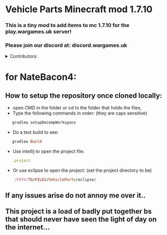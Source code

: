 # Vehicle Parts Minecraft mod 1.7.10
### This is a tiny mod to add items to mc 1.7.10 for the play.wargames.uk server! <br>
### Please join our discord at: discord.wargames.uk

<details>
<summary>Contributors:</summary>

### Contributions to the Project so far:

```ruby
   Myself (rhyshopkins04),
   NateBacon4
```

</details>

# for NateBacon4:
## How to setup the repository once cloned locally:
- open CMD in the folder or cd to the folder that holds the files,
- Type the following commands in order: (they are caps sensitive)
```ruby
   gradlew setupDecompWorkspace
```
- Do a test build to see:
```ruby
   gradlew Build
```
- Use intellij to open the project file:
```ruby
   .project
```
- Or use eclipse to open the project: (set the project directory to be)
```ruby
    /PATH/TO/FILES/VehicleParts/eclipse/
```


## If any issues arise do not annoy me over it.. <br> <br>This project is a load of badly put together bs that should never have seen the light of day on the internet...
